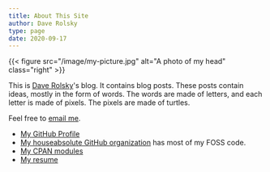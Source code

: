```yaml
---
title: About This Site
author: Dave Rolsky
type: page
date: 2020-09-17
---
```

{{< figure src="/image/my-picture.jpg" alt="A photo of my head" class="right" >}}

This is [Dave Rolsky](https://www.houseabsolute.com/)'s blog. It contains blog posts. These posts contain ideas, mostly in the form of words. The words are made of letters, and each letter is made of pixels. The pixels are made of turtles.

Feel free to [email me](mailto:autarch@urth.org).

* [My GitHub Profile](https://github.com/autarch)
* [My houseabsolute GitHub organization](https://github.com/houseabsolute) has most of my FOSS code.
* [My CPAN modules](https://metacpan.org/author/DROLSKY)
* [My resume](https://www.houseabsolute.com/resume/)
